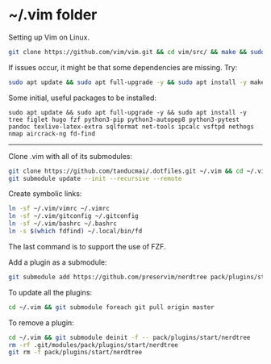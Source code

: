 # ~/.vim folder

Setting up Vim on Linux.

```bash
git clone https://github.com/vim/vim.git && cd vim/src/ && make && sudo make install
```

If issues occur, it might be that some dependencies are missing. Try:

```bash
sudo apt update && sudo apt full-upgrade -y && sudo apt install -y make build-essential libncurses5-dev git
```

Some initial, useful packages to be installed:

```
sudo apt update && sudo apt full-upgrade -y && sudo apt install -y tree figlet hugo fzf python3-pip python3-autopep8 python3-pytest pandoc texlive-latex-extra sqlformat net-tools ipcalc vsftpd nethogs nmap aircrack-ng fd-find
```

---

Clone .vim with all of its submodules:

```bash
git clone https://github.com/tanducmai/.dotfiles.git ~/.vim && cd ~/.vim
git submodule update --init --recursive --remote
```

Create symbolic links:

```bash
ln -sf ~/.vim/vimrc ~/.vimrc
ln -sf ~/.vim/gitconfig ~/.gitconfig
ln -sf ~/.vim/bashrc ~/.bashrc
ln -s $(which fdfind) ~/.local/bin/fd
```

The last command is to support the use of FZF.

Add a plugin as a submodule:

```bash
git submodule add https://github.com/preservim/nerdtree pack/plugins/start/nerdtree
```

To update all the plugins:

```bash
cd ~/.vim && git submodule foreach git pull origin master
```

To remove a plugin:

```bash
cd ~/.vim && git submodule deinit -f -- pack/plugins/start/nerdtree
rm -rf .git/modules/pack/plugins/start/nerdtree
git rm -f pack/plugins/start/nerdtree
```
